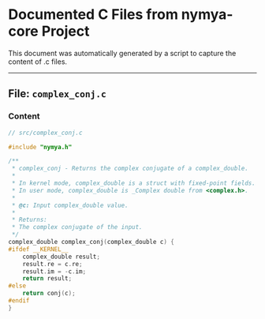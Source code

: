 # Documented C Files from nymya-core Project

This document was automatically generated by a script to capture the content of .c files.

---

## File: `complex_conj.c`

### Content

```c
// src/complex_conj.c

#include "nymya.h"

/**
 * complex_conj - Returns the complex conjugate of a complex_double.
 *
 * In kernel mode, complex_double is a struct with fixed-point fields.
 * In user mode, complex_double is _Complex double from <complex.h>.
 *
 * @c: Input complex_double value.
 *
 * Returns:
 * The complex conjugate of the input.
 */
complex_double complex_conj(complex_double c) {
#ifdef __KERNEL__
    complex_double result;
    result.re = c.re;
    result.im = -c.im;
    return result;
#else
    return conj(c);
#endif
}


```

